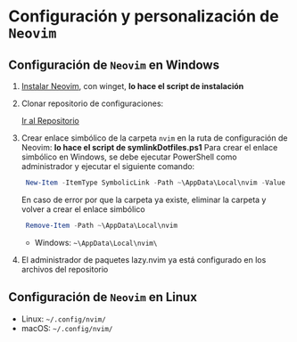 # Configuración y personalización de `Neovim`

## Configuración de `Neovim` en Windows

1. [Instalar Neovim](https://github.com/neovim/neovim/blob/master/INSTALL.md#windows), con winget, **lo hace el script de instalación**
2. Clonar repositorio de configuraciones:

    [Ir al Repositorio](https://github.com/CamiloGdev/neovim-config)

3. Crear enlace simbólico de la carpeta `nvim` en la ruta de configuración de Neovim: **lo hace el script de symlinkDotfiles.ps1**
    Para crear el enlace simbólico en Windows, se debe ejecutar PowerShell como administrador y ejecutar el siguiente comando:

   ```powershell
    New-Item -ItemType SymbolicLink -Path ~\AppData\Local\nvim -Value <ruta al repositorio>
   ```

   En caso de error por que la carpeta ya existe, eliminar la carpeta y volver a crear el enlace simbólico

   ```powershell
    Remove-Item -Path ~\AppData\Local\nvim
   ```

   * Windows: `~\AppData\Local\nvim\`

4. El administrador de paquetes lazy.nvim ya está configurado en los archivos del repositorio

## Configuración de `Neovim` en Linux

* Linux: `~/.config/nvim/`
* macOS: `~/.config/nvim/`
